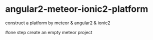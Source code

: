 # angular2-meteor-ionic2-platform
construct a platform by meteor &amp; angular2 &amp; ionic2 

#one step
create an empty meteor project